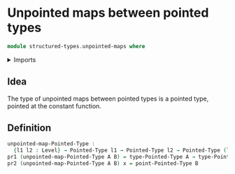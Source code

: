 # Unpointed maps between pointed types

```agda
module structured-types.unpointed-maps where
```

<details><summary>Imports</summary>

```agda
open import foundation.dependent-pair-types
open import foundation.universe-levels

open import structured-types.pointed-types
```

</details>

## Idea

The type of unpointed maps between pointed types is a pointed type, pointed at
the constant function.

## Definition

```agda
unpointed-map-Pointed-Type :
  {l1 l2 : Level} → Pointed-Type l1 → Pointed-Type l2 → Pointed-Type (l1 ⊔ l2)
pr1 (unpointed-map-Pointed-Type A B) = type-Pointed-Type A → type-Pointed-Type B
pr2 (unpointed-map-Pointed-Type A B) x = point-Pointed-Type B
```
